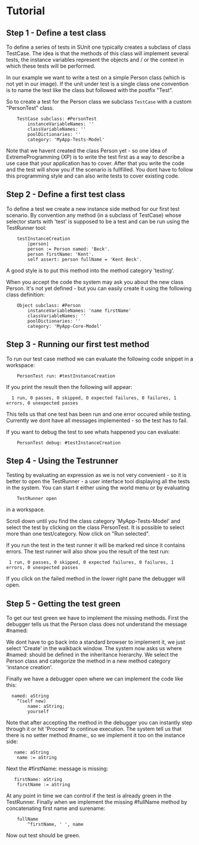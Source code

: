 # Tutorial

## Step 1 - Define a test class
To define a series of tests in SUnit one typically creates a subclass of class TestCase. The idea is that the methods of this class will implement several tests, the instance variables represent the objects and / or the context in which these tests will be performed. 

In our example we want to write a test on a simple Person class (which is not yet in our image). If the unit under test is a single class one convention is to name the test like the class but followed with the postfix "Test". 

So to create a test for the Person class we subclass `TestCase` with a custom "PersonTest" class.

```
	TestCase subclass: #PersonTest
		instanceVariableNames: ''
		classVariableNames: ''
		poolDictionaries: ''
		category: 'MyApp-Tests-Model'
```

Note that we havent created the class Person yet - so one idea of ExtremeProgramming (XP) is to write the test first as a way to describe a use case that your application has to cover. After that you write the code and the test will show you if the scenario is fullfilled. You dont have to follow this programming style and can also write tests to cover existing code.

## Step 2 - Define a first test class

To define a test we create a new instance side method for our first test scenario. By convention any method (in a subclass of TestCase) whose selector starts with 'test' is supposed to be a test and can be run using the TestRunner tool:

```
	testInstanceCreation
		|person|
		person := Person named: 'Beck'.
		person firstName: 'Kent'.
		self assert: person fullName = 'Kent Beck'.
```
		
A good style is to put this method into the method category 'testing'.

When you accept the code the system may ask you about the new class Person. It's not yet defined - but you can easily create it using the following class definition:

```
	Object subclass: #Person
		instanceVariableNames: 'name firstName' 
		classVariableNames: ''
		poolDictionaries: ''
		category: 'MyApp-Core-Model'
```

## Step 3 - Running our first test method

To run our test case method we can evaluate the following code snippet in a workspace:

```
	PersonTest run: #testInstanceCreation
```

If you print the result then the following will appear:

      1 run, 0 passes, 0 skipped, 0 expected failures, 0 failures, 1 errors, 0 unexpected passes

This tells us that one test has been run and one error occured while testing. Currently we dont have all messages implemented - so the test has to fail. 

If you want to debug the test to see whats happened you can evaluate:

```
	PersonTest debug: #testInstanceCreation
```

## Step 4 - Using the Testrunner

Testing by evaluating an expression as we is not very convenient - so it is better to open the TestRunner - a user interface tool displaying all the tests in the system. You can start it either using the world menu or by evaluating 

```
    TestRunner open
```

in a workspace.

Scroll down until you find the class category 'MyApp-Tests-Model' and select the test by clicking on the class PersonTest. It is possible to select more than one test/category. Now click on "Run selected". 

If you run the test in the test runner it will be marked red since it contains errors. The test runner will also show you the result of the test run:

     1 run, 0 passes, 0 skipped, 0 expected failures, 0 failures, 1 errors, 0 unexpected passes

If you click on the failed method in the lower right pane the debugger will open.

## Step 5 - Getting the test green

To get our test green we have to implement the missing methods. First the debugger tells us that the Person class does not understand the message #named: 

We dont have to go back into a standard browser to implement it, we just select 'Create' in the walkback window. The system now asks us where #named: should be defined in the inheritance hierarchy. We select the Person class and categorize the method in a new method category 'instance creation'.

Finally we have a debugger open where we can implement the code like this:

```
  named: aString
 	^(self new)
		name: aString;
		yourself
```
		
Note that after accepting the method in the debugger you can instantly step through it or hit 'Proceed' to continue execution. The system tell us that there is no setter method #name:, so we implement it too on the instance side:

```	
   name: aString
	name := aString
```

Next the #firstName: message is missing:

```	
   firstName: aString
	firstName := aString
```
	
At any point in time we can control if the test is already green in the TestRunner. Finally when we implement
the missing #fullName method by concatenating first name and surename:

```
	fullName
		^firstName, ' ', name  
```
		
Now out test should be green.